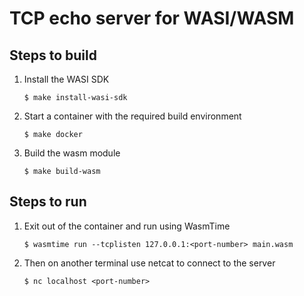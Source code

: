 # TCP echo server for WASI/WASM

## Steps to build

1. Install the WASI SDK
    ```console
    $ make install-wasi-sdk
    ```
1. Start a container with the required build environment
    ```console
    $ make docker
    ```
1. Build the wasm module
    ```console
    $ make build-wasm
    ```

## Steps to run

1. Exit out of the container and run using WasmTime
    ```console
    $ wasmtime run --tcplisten 127.0.0.1:<port-number> main.wasm
    ```
1. Then on another terminal use netcat to connect to the server
    ```console
    $ nc localhost <port-number>
    ```

